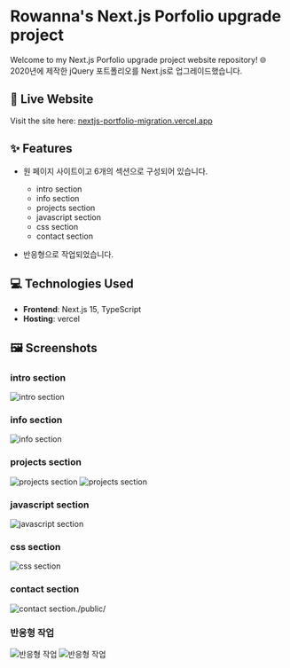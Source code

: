 # Rowanna's Next.js Porfolio upgrade project

Welcome to my Next.js Porfolio upgrade project website repository! 🌐  
2020년에 제작한 jQuery 포트폴리오를 Next.js로 업그레이드했습니다.

## 🔗 Live Website

Visit the site here: [nextjs-portfolio-migration.vercel.app](nextjs-portfolio-migration.vercel.app)

## ✨ Features

- 원 페이지 사이트이고 6개의 섹션으로 구성되어 있습니다.

  - intro section
  - info section
  - projects section
  - javascript section
  - css section
  - contact section

- 반응형으로 작업되었습니다.

## 💻 Technologies Used

- **Frontend**: Next.js 15, TypeScript
- **Hosting**: vercel

## 🖼 Screenshots

### intro section

![intro section](./public/image-6.png)

### info section

![info section](./public/image-5.png)

### projects section

![projects section](./public/image-3.png)
![projects section](./public/image-4.png)

### javascript section

![javascript section](./public/image-2.png)

### css section

![css section](./public/image-1.png)

### contact section

![contact section./public/](image.png)

### 반응형 작업

![반응형 작업](./public/image-7.png)
![반응형 작업](./public/image-8.png)
